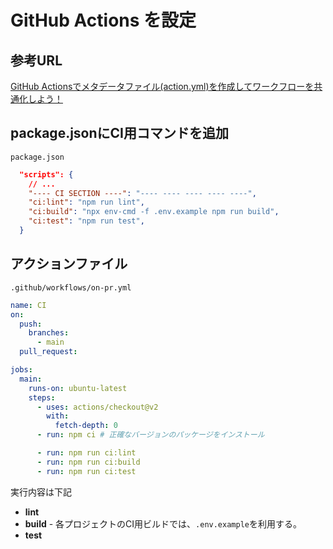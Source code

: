 # GitHub Actions を設定

## 参考URL

[GitHub Actionsでメタデータファイル(action.yml)を作成してワークフローを共通化しよう！](https://qiita.com/shun198/items/e7b7a3d9d3b86aec4813)

## package.jsonにCI用コマンドを追加

`package.json`

```json
  "scripts": {
    // ...
    "---- CI SECTION ----": "---- ---- ---- ---- ----",
    "ci:lint": "npm run lint",
    "ci:build": "npx env-cmd -f .env.example npm run build",
    "ci:test": "npm run test",
  }
```

## アクションファイル

`.github/workflows/on-pr.yml`

```yml
name: CI
on:
  push:
    branches:
      - main
  pull_request:

jobs:
  main:
    runs-on: ubuntu-latest
    steps:
      - uses: actions/checkout@v2
        with:
          fetch-depth: 0
      - run: npm ci # 正確なバージョンのパッケージをインストール

      - run: npm run ci:lint
      - run: npm run ci:build
      - run: npm run ci:test
```

実行内容は下記  

- **lint**
- **build** - 各プロジェクトのCI用ビルドでは、`.env.example`を利用する。
- **test**
